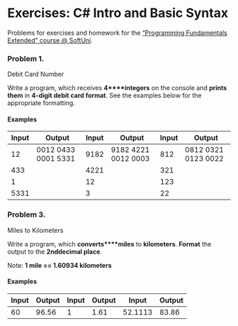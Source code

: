 # Exercises: C# Intro and Basic Syntax
Problems for exercises and homework for the
[“Programming
Fundamentals Extended” course @ SoftUni](https://softuni.bg/courses/programming-fundamentals).

### Problem 1.              
Debit Card Number

Write a program, which receives **4****integers** on the
console and **prints them** in **4-digit debit card format**. See the
examples below for the appropriate formatting.

#### Examples

 

| Input | Output              | Input | Output              | Input | Output              |
|-------|---------------------|-------|---------------------|-------|---------------------|
| 12    | 0012 0433 0001 5331 | 9182  | 9182 4221 0012 0003 | 812   | 0812 0321 0123 0022 |
| 433   |                     | 4221  |                     | 321   |                     |
| 1     |                     | 12    |                     | 123   |                     |
| 5331  |                     | 3     |                     | 22    |                     |


### Problem 3.
Miles to Kilometers

Write a program, which **converts****miles** to **kilometers**. **Format** the output to the **2nddecimal place**.

Note: **1 mile == 1.60934 kilometers**

#### Examples
| Input | Output | Input | Output | Input | Output |
|-------|--------|-------|--------|-------|--------|
| 60    | 96.56  | 1  | 1.61   | 52.1113   | 83.86   |

